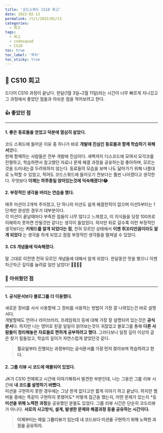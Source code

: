 ```yaml
---
title: '코드스쿼드 CS10 회고'
date: 2022-02-13
permalink: /til/2022/02/13
categories:
  - 회고
tags:
  - 회고
  - codesquad
  - CS10
toc: true
toc_label: '목차'
toc_sticky: true
---
```


<!--more-->

## 📝 CS10 회고

드디어 CS10 과정이 끝났다.
한달(1월 3일~2월 11일)라는 시간이 너무 빠르게 지나갔고 그 과정에서 좋았던 점들과 아쉬운 점을 적어보려고 한다.

### 👍 좋았던 점

---

#### 1. 좋은 동료들을 얻었고 덕분에 열심히 살았다.

코드 스쿼드에 들어온 이유 중 하나가 바로 **개발에 진심인 동료들과 함께 학습하기 위해서**였다.  
현재 함께하는 사람들은 전부 개발에 진심이다. 새벽까지 디스코드에 모여서 모각코를 진행하고, 학습하면서 참고했던 자료나 문제 해결 과정을 공유하는걸 좋아하며, 모르는것을 드러내는걸 두려워하지 않는다. 동료들의 모습을 보며 나도 닮아가기 위해 나름대로 노력할 수 있었고, 적어도 코드스쿼드에 들어오기 전보다는 훨씬 나아졌다고 생각한다. 무엇보다 **이제는 하루종일 앉아있는것에 익숙해졌다!😂**

#### 2. 부정적인 생각을 버리는 연습을 했다.

매주 미션이 2개씩 주어졌고, 단 하나의 미션도 쉽게 해결한적이 없으며 미션5부터는 1단계만 완성한 경우가 대부분이다.  
각 미션이 끝날때마다 부족한 점들이 너무 많다고 느껴졌고, 이 지식들을 당장 100프로 이해하지 못하면 안될것만 같다는 생각이 들었었다.
하지만 뒤로 갈수록 이런 부정적인 생각보다는 **키워드를 알게 되었다는 점**, 전혀 모르던 상태에서 **이젠 쥐꼬리만큼이라도 알게 되었다** 는 생각을 하게 되었고 점점 부정적인 생각들을 떨쳐낼 수 있었다.

#### 3. CS 개념들에 익숙해졌다.

말 그대로 이전엔 전혀 모르던 개념들에 대해서 알게 되었다. 한달동안 맛을 봤으니 이젠 차근차근 깊이를 늘려갈 일만 남았다! 💪🏻💪🏻

### 📌 아쉬웠던 점

---

#### 1. 공식문서보다 블로그를 더 이용했다.

새로운 장비를 사서 사용할때 그 장비를 사용하는 방법이 가장 잘 나와있는건 바로 설명서다.  
개발할때도 언어나 라이브러리, 프레임워크 등에 대해 가장 잘 설명되어 있는것은 **공식문서**다.
하지만 나는 영어로 된걸 일일이 읽어보는것이 귀찮았고 블로그를 통해 **다른 사람들이 정리해놓은 자료들로 편하게 공부하려고 했다.** 그러다보니 일정 깊이 이상의 글은 찾기 힘들었고, 학습의 깊이가 자연스럽게 얕았던것 같다.

> **월요일부터 진행되는 과정부터는 공식문서를 가장 먼저 찾아보며 학습하려고 한다.**

#### 2. 그룹 리뷰 시 코드에 매몰되어 있었다.

JK가 CS10 전체회고 시간에 이야기해줘서 발견한 부분인데, 나는 그동안 그룹 리뷰 시간에 **내 코드를 설명하기 바빴다.**  
미션을 구현하지 못한 경우에는 그냥 한게 없다고만 짧게 이야기 하고 끝났다. 하지만 멤버들 중에는 똑같이 구현하지 못했어도* 어떻게 접근을 했는지, 어떤 문제가 있는지 *등 **미션을 위해 노력한 과정**을 공유했던 분들도 있었다.
그룹 리뷰 시간은 단순히 코드리뷰가 아니다. **서로의 사고방식, 설계, 발생한 문제와 해결과정 등을 공유하는 시간이다.**

> **이제부터는 매일 그룹리뷰가 있는데 내 코드보다 미션을 구현하기 위해 노력한 과정을 공유하자.**
